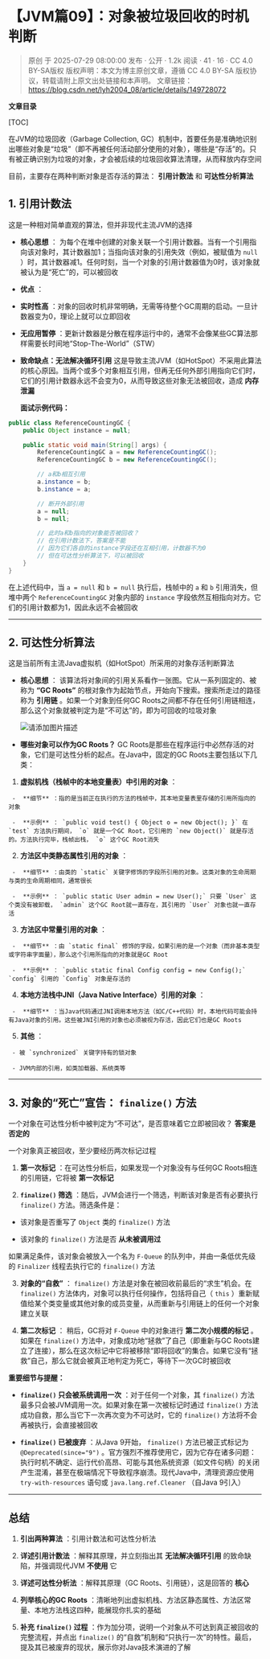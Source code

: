 # 【JVM篇09】：对象被垃圾回收的时机判断

> 原创 于 2025-07-29 08:00:00 发布 · 公开 · 1.2k 阅读 · 41 · 16 · CC 4.0 BY-SA版权 版权声明：本文为博主原创文章，遵循 CC 4.0 BY-SA 版权协议，转载请附上原文出处链接和本声明。
> 文章链接：https://blog.csdn.net/lyh2004_08/article/details/149728072

**文章目录**

[TOC]


在JVM的垃圾回收（Garbage Collection, GC）机制中，首要任务是准确地识别出哪些对象是“垃圾”（即不再被任何活动部分使用的对象），哪些是“存活”的。只有被正确识别为垃圾的对象，才会被后续的垃圾回收算法清理，从而释放内存空间

目前，主要存在两种判断对象是否存活的算法： **引用计数法** 和 **可达性分析算法** 

## 1. 引用计数法

这是一种相对简单直观的算法，但并非现代主流JVM的选择

-  **核心思想** ：
  为每个在堆中创建的对象关联一个引用计数器。当有一个引用指向该对象时，其计数器加1；当指向该对象的引用失效（例如，被赋值为 `null` ）时，其计数器减1。任何时刻，当一个对象的引用计数器值为0时，该对象就被认为是“死亡”的，可以被回收

-  **优点** ：

  -  **实时性高** ：对象的回收时机非常明确，无需等待整个GC周期的启动。一旦计数器变为0，理论上就可以立即回收

  -  **无应用暂停** ：更新计数器是分散在程序运行中的，通常不会像某些GC算法那样需要长时间地“Stop-The-World”（STW）

-  **致命缺点：无法解决循环引用** 
  这是导致主流JVM（如HotSpot）不采用此算法的核心原因。当两个或多个对象相互引用，但再无任何外部引用指向它们时，它们的引用计数器永远不会变为0，从而导致这些对象无法被回收，造成 **内存泄漏** 

   **面试示例代码：** 

  ```java
  public class ReferenceCountingGC {
      public Object instance = null;

      public static void main(String[] args) {
          ReferenceCountingGC a = new ReferenceCountingGC();
          ReferenceCountingGC b = new ReferenceCountingGC();

          // a和b相互引用
          a.instance = b;
          b.instance = a;

          // 断开外部引用
          a = null;
          b = null;

          // 此时a和b指向的对象能否被回收？
          // 在引用计数法下，答案是不能
          // 因为它们各自的instance字段还在互相引用，计数器不为0
          // 但在可达性分析算法下，可以被回收
      }
  }
  ```

  在上述代码中，当 `a = null` 和 `b = null` 执行后，栈帧中的 `a` 和 `b` 引用消失，但堆中两个 `ReferenceCountingGC` 对象内部的 `instance` 字段依然互相指向对方。它们的引用计数都为1，因此永远不会被回收

---

## 2. 可达性分析算法

这是当前所有主流Java虚拟机（如HotSpot）所采用的对象存活判断算法

-  **核心思想** ：
  该算法将对象间的引用关系看作一张图。它从一系列固定的、被称为 **“GC Roots”** 的根对象作为起始节点，开始向下搜索。搜索所走过的路径称为 **引用链** 。如果一个对象到任何GC Roots之间都不存在任何引用链相连，那么这个对象就被判定为是“不可达”的，即为可回收的垃圾对象

   ![请添加图片描述](./assets/093_1.png)

-  **哪些对象可以作为GC Roots？** 
  GC Roots是那些在程序运行中必然存活的对象，它们是可达性分析的起点。在Java中，固定的GC Roots主要包括以下几类：

  1.  **虚拟机栈（栈帧中的本地变量表）中引用的对象** ：

     -  **细节** ：指的是当前正在执行的方法的栈帧中，其本地变量表里存储的引用所指向的对象

     -  **示例** ： `public void test() { Object o = new Object(); }` 在 `test` 方法执行期间， `o` 就是一个GC Root，它引用的 `new Object()` 就是存活的。方法执行完毕，栈帧出栈， `o` 这个GC Root消失

  2.  **方法区中类静态属性引用的对象** ：

     -  **细节** ：由类的 `static` 关键字修饰的字段所引用的对象。这类对象的生命周期与类的生命周期相同，通常很长

     -  **示例** ： `public static User admin = new User();` 只要 `User` 这个类没有被卸载， `admin` 这个GC Root就一直存在，其引用的 `User` 对象也就一直存活

  3.  **方法区中常量引用的对象** ：

     -  **细节** ：由 `static final` 修饰的字段，如果引用的是一个对象（而非基本类型或字符串字面量），那么这个引用所指向的对象就是GC Root

     -  **示例** ： `public static final Config config = new Config();` `config` 引用的 `Config` 对象是存活的

  4.  **本地方法栈中JNI（Java Native Interface）引用的对象** ：

     -  **细节** ：当Java代码通过JNI调用本地方法（如C/C++代码）时，本地代码可能会持有Java对象的引用。这些被JNI引用的对象也必须被视为存活，因此它们也是GC Roots

  5.  **其他** ：

     - 被 `synchronized` 关键字持有的锁对象

     - JVM内部的引用，如类加载器、系统类等

---

## 3. 对象的“死亡”宣告： `finalize()` 方法

一个对象在可达性分析中被判定为“不可达”，是否意味着它立即被回收？ **答案是否定的** 

一个对象真正被回收，至少要经历两次标记过程

1.  **第一次标记** ：在可达性分析后，如果发现一个对象没有与任何GC Roots相连的引用链，它将被 **第一次标记** 

2.  **`finalize()` 筛选** ：随后，JVM会进行一个筛选，判断该对象是否有必要执行 `finalize()` 方法。筛选条件是：

   - 该对象是否重写了 `Object` 类的 `finalize()` 方法

   - 该对象的 `finalize()` 方法是否 **从未被调用过** 

   如果满足条件，该对象会被放入一个名为 `F-Queue` 的队列中，并由一条低优先级的 `Finalizer` 线程去执行它的 `finalize()` 方法

3.  **对象的“自救”** ：
    `finalize()` 方法是对象在被回收前最后的“求生”机会。在 `finalize()` 方法体内，对象可以执行任何操作，包括将自己（ `this` ）重新赋值给某个类变量或其他对象的成员变量，从而重新与引用链上的任何一个对象建立关联

4.  **第二次标记** ：
   稍后，GC将对 `F-Queue` 中的对象进行 **第二次小规模的标记** 。如果在 `finalize()` 方法中，对象成功地“拯救”了自己（即重新与GC Roots建立了连接），那么在这次标记中它将被移除“即将回收”的集合。如果它没有“拯救”自己，那么它就会被真正地判定为死亡，等待下一次GC时被回收

**重要细节与提醒：** 

-  **`finalize()` 只会被系统调用一次** ：对于任何一个对象，其 `finalize()` 方法最多只会被JVM调用一次。如果对象在第一次被标记时通过 `finalize()` 方法成功自救，那么当它下一次再次变为不可达时，它的 `finalize()` 方法将不会再被执行，会直接被回收

-  **`finalize()` 已被废弃** ：从Java 9开始， `finalize()` 方法已被正式标记为 `@Deprecated(since="9")` 。官方强烈不推荐使用它，因为它存在诸多问题：执行时机不确定、运行代价高昂、可能与其他系统资源（如文件句柄）的关闭产生混淆，甚至在极端情况下导致程序崩溃。现代Java中，清理资源应使用 `try-with-resources` 语句或 `java.lang.ref.Cleaner` （自Java 9引入）

---

## 总结

1.  **引出两种算法** ：引用计数法和可达性分析法

2.  **详述引用计数法** ：解释其原理，并立刻指出其 **无法解决循环引用** 的致命缺陷，并强调现代JVM **不使用** 它

3.  **详述可达性分析法** ：解释其原理（GC Roots、引用链），这是回答的 **核心** 

4.  **列举核心的GC Roots** ：清晰地列出虚拟机栈、方法区静态属性、方法区常量、本地方法栈这四种，能展现你扎实的基础

5.  **补充 `finalize()` 过程** ：作为加分项，说明一个对象从不可达到真正被回收的完整流程，并点出 `finalize()` 的“自救”机制和“只执行一次”的特性。最后，提及其已被废弃的现状，展示你对Java技术演进的了解

